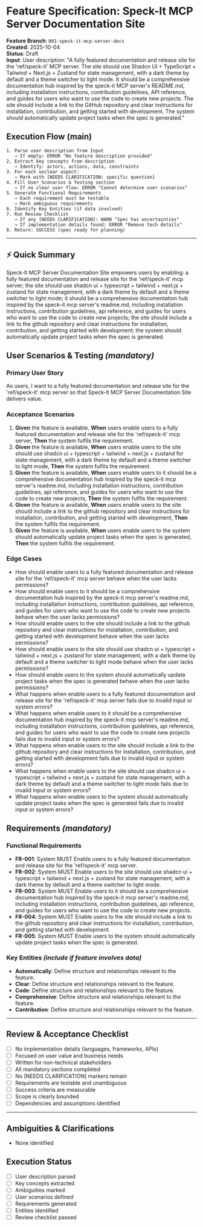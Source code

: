# Feature Specification: Speck-It MCP Server Documentation Site

**Feature Branch**: `001-speck-it-mcp-server-docs`  
**Created**: 2025-10-04  
**Status**: Draft  
**Input**: User description: "A fully featured documentation and release site for the 'ref/speck-it' MCP server. The site should use Shadcn UI + TypeScript + Tailwind + Next.js + Zustand for state management, with a dark theme by default and a theme switcher to light mode. It should be a comprehensive documentation hub inspired by the speck-it MCP server's README.md, including installation instructions, contribution guidelines, API reference, and guides for users who want to use the code to create new projects. The site should include a link to the GitHub repository and clear instructions for installation, contribution, and getting started with development. The system should automatically update project tasks when the spec is generated."
## Execution Flow (main)
```
1. Parse user description from Input
   → If empty: ERROR "No feature description provided"
2. Extract key concepts from description
   → Identify: actors, actions, data, constraints
3. For each unclear aspect:
   → Mark with [NEEDS CLARIFICATION: specific question]
4. Fill User Scenarios & Testing section
   → If no clear user flow: ERROR "Cannot determine user scenarios"
5. Generate Functional Requirements
   → Each requirement must be testable
   → Mark ambiguous requirements
6. Identify Key Entities (if data involved)
7. Run Review Checklist
   → If any [NEEDS CLARIFICATION]: WARN "Spec has uncertainties"
   → If implementation details found: ERROR "Remove tech details"
8. Return: SUCCESS (spec ready for planning)
```

---

## ⚡ Quick Summary
Speck-It MCP Server Documentation Site empowers users by enabling: a fully featured documentation and release site for the 'ref/speck-it' mcp server; the site should use shadcn ui + typescript + tailwind + next.js + zustand for state management, with a dark theme by default and a theme switcher to light mode; it should be a comprehensive documentation hub inspired by the speck-it mcp server's readme.md, including installation instructions, contribution guidelines, api reference, and guides for users who want to use the code to create new projects; the site should include a link to the github repository and clear instructions for installation, contribution, and getting started with development; the system should automatically update project tasks when the spec is generated.

## User Scenarios & Testing *(mandatory)*

### Primary User Story
As users, I want to a fully featured documentation and release site for the 'ref/speck-it' mcp server so that Speck-It MCP Server Documentation Site delivers value.

### Acceptance Scenarios
1. **Given** the feature is available, **When** users enable users to a fully featured documentation and release site for the 'ref/speck-it' mcp server, **Then** the system fulfils the requirement.
2. **Given** the feature is available, **When** users enable users to the site should use shadcn ui + typescript + tailwind + next.js + zustand for state management, with a dark theme by default and a theme switcher to light mode, **Then** the system fulfils the requirement.
3. **Given** the feature is available, **When** users enable users to it should be a comprehensive documentation hub inspired by the speck-it mcp server's readme.md, including installation instructions, contribution guidelines, api reference, and guides for users who want to use the code to create new projects, **Then** the system fulfils the requirement.
4. **Given** the feature is available, **When** users enable users to the site should include a link to the github repository and clear instructions for installation, contribution, and getting started with development, **Then** the system fulfils the requirement.
5. **Given** the feature is available, **When** users enable users to the system should automatically update project tasks when the spec is generated, **Then** the system fulfils the requirement.

### Edge Cases
- How should enable users to a fully featured documentation and release site for the 'ref/speck-it' mcp server behave when the user lacks permissions?
- How should enable users to it should be a comprehensive documentation hub inspired by the speck-it mcp server's readme.md, including installation instructions, contribution guidelines, api reference, and guides for users who want to use the code to create new projects behave when the user lacks permissions?
- How should enable users to the site should include a link to the github repository and clear instructions for installation, contribution, and getting started with development behave when the user lacks permissions?
- How should enable users to the site should use shadcn ui + typescript + tailwind + next.js + zustand for state management, with a dark theme by default and a theme switcher to light mode behave when the user lacks permissions?
- How should enable users to the system should automatically update project tasks when the spec is generated behave when the user lacks permissions?
- What happens when enable users to a fully featured documentation and release site for the 'ref/speck-it' mcp server fails due to invalid input or system errors?
- What happens when enable users to it should be a comprehensive documentation hub inspired by the speck-it mcp server's readme.md, including installation instructions, contribution guidelines, api reference, and guides for users who want to use the code to create new projects fails due to invalid input or system errors?
- What happens when enable users to the site should include a link to the github repository and clear instructions for installation, contribution, and getting started with development fails due to invalid input or system errors?
- What happens when enable users to the site should use shadcn ui + typescript + tailwind + next.js + zustand for state management, with a dark theme by default and a theme switcher to light mode fails due to invalid input or system errors?
- What happens when enable users to the system should automatically update project tasks when the spec is generated fails due to invalid input or system errors?

## Requirements *(mandatory)*

### Functional Requirements
- **FR-001**: System MUST Enable users to a fully featured documentation and release site for the 'ref/speck-it' mcp server.
- **FR-002**: System MUST Enable users to the site should use shadcn ui + typescript + tailwind + next.js + zustand for state management, with a dark theme by default and a theme switcher to light mode.
- **FR-003**: System MUST Enable users to it should be a comprehensive documentation hub inspired by the speck-it mcp server's readme.md, including installation instructions, contribution guidelines, api reference, and guides for users who want to use the code to create new projects.
- **FR-004**: System MUST Enable users to the site should include a link to the github repository and clear instructions for installation, contribution, and getting started with development.
- **FR-005**: System MUST Enable users to the system should automatically update project tasks when the spec is generated.

### Key Entities *(include if feature involves data)*
- **Automatically**: Define structure and relationships relevant to the feature.
- **Clear**: Define structure and relationships relevant to the feature.
- **Code**: Define structure and relationships relevant to the feature.
- **Comprehensive**: Define structure and relationships relevant to the feature.
- **Contribution**: Define structure and relationships relevant to the feature.

---

## Review & Acceptance Checklist
- [ ] No implementation details (languages, frameworks, APIs)
- [ ] Focused on user value and business needs
- [ ] Written for non-technical stakeholders
- [ ] All mandatory sections completed
- [ ] No [NEEDS CLARIFICATION] markers remain
- [ ] Requirements are testable and unambiguous
- [ ] Success criteria are measurable
- [ ] Scope is clearly bounded
- [ ] Dependencies and assumptions identified

---

## Ambiguities & Clarifications
- None identified

## Execution Status
- [ ] User description parsed
- [ ] Key concepts extracted
- [ ] Ambiguities marked
- [ ] User scenarios defined
- [ ] Requirements generated
- [ ] Entities identified
- [ ] Review checklist passed
